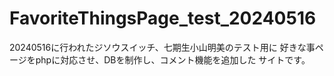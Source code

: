 # FavoriteThingsPage_test_20240516

20240516に行われたジソウスイッチ、七期生小山明美のテスト用に
好きな事ページをphpに対応させ、DBを制作し、コメント機能を追加した
サイトです。
